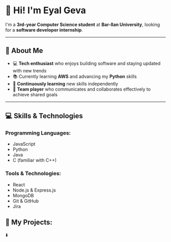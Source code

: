 # 👋 Hi! I'm Eyal Geva

I'm a **3rd-year Computer Science student** at **Bar-Ilan University**, looking for a **software developer internship**.

---

## 🌟 About Me
- 💻 **Tech enthusiast** who enjoys building software and staying updated with new trends
- 📚 Currently learning **AWS** and advancing my **Python** skills
- 🚀 **Continuously learning** new skills independently
- 🤝 **Team player** who communicates and collaborates effectively to achieve shared goals

---

## 💻 Skills & Technologies
### Programming Languages:
- JavaScript
- Python
- Java
- C (familiar with C++)

### Tools & Technologies:
- React
- Node.js & Express.js
- MongoDB
- Git & GitHub
- Jira

## 📂 My Projects:
⬇️
